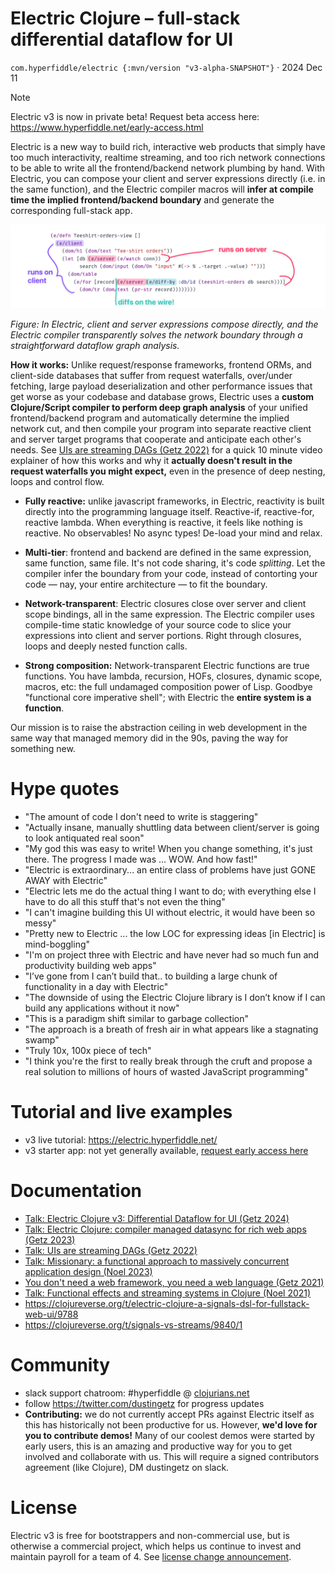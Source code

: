 # Electric Clojure – full-stack differential dataflow for UI

`com.hyperfiddle/electric {:mvn/version "v3-alpha-SNAPSHOT"}` · 2024 Dec 11

> [!NOTE]
> Electric v3 is now in private beta! Request beta access here: https://www.hyperfiddle.net/early-access.html


Electric is a new way to build rich, interactive web products that simply have too much interactivity, realtime streaming, and too rich network connections to be able to write all the frontend/backend network plumbing by hand. With Electric, you can compose your client and server expressions directly (i.e. in the same function), and the Electric compiler macros will **infer at compile time the implied frontend/backend boundary** and generate the corresponding full-stack app.

![](docs/electric3-explainer.png)

*Figure: In Electric, client and server expressions compose directly, and the Electric compiler transparently solves the network boundary through a straightforward dataflow graph analysis.*

**How it works:** Unlike request/response frameworks, frontend ORMs, and client-side databases that suffer from request waterfalls, over/under fetching, large payload deserialization and other performance issues that get worse as your codebase and database grows, Electric uses a **custom Clojure/Script compiler to perform deep graph analysis** of your unified frontend/backend program and automatically determine the implied network cut, and then compile your program into separate reactive client and server target programs that cooperate and anticipate each other's needs. See [UIs are streaming DAGs (Getz 2022)](https://hyperfiddle.notion.site/UIs-are-streaming-DAGs-e181461681a8452bb9c7a9f10f507991) for a quick 10 minute video explainer of how this works and why it **actually doesn't result in the request waterfalls you might expect,** even in the presence of deep nesting, loops and control flow.

- **Fully reactive:** unlike javascript frameworks, in Electric, reactivity is built directly into the programming language itself. Reactive-if, reactive-for, reactive lambda. When everything is reactive, it feels like nothing is reactive. No observables! No async types! De-load your mind and relax.


- **Multi-tier**: frontend and backend are defined in the same expression, same function, same file. It's not code sharing, it's code *splitting*. Let the compiler infer the boundary from your code, instead of contorting your code — nay, your entire architecture — to fit the boundary.


- **Network-transparent**: Electric closures close over server and client scope bindings, all in the same expression. The Electric compiler uses compile-time static knowledge of your source code to slice your expressions into client and server portions. Right through closures, loops and deeply nested function calls.


- **Strong composition:** Network-transparent Electric functions are true functions. You have lambda, recursion, HOFs, closures, dynamic scope, macros, etc: the full undamaged composition power of Lisp. Goodbye "functional core imperative shell"; with Electric the **entire system is a function**.

Our mission is to raise the abstraction ceiling in web development in the same way that managed memory did in the 90s, paving the way for something new.

# Hype quotes

- "The amount of code I don't need to write is staggering"
- "Actually insane, manually shuttling data between client/server is going to look antiquated real soon"
- "My god this was easy to write! When you change something, it's just there. The progress I made was ... WOW. And how fast!"
- "Electric is extraordinary... an entire class of problems have just GONE AWAY with Electric"
- "Electric lets me do the actual thing I want to do; with everything else I have to do all this stuff that's not even the thing"
- "I can't imagine building this UI without electric, it would have been so messy"
- "Pretty new to Electric ... the low LOC for expressing ideas [in Electric] is mind-boggling"
- "I'm on project three with Electric and have never had so much fun and productivity building web apps"
- "I’ve gone from I can’t build that.. to building a large chunk of functionality in a day with Electric"
- "The downside of using the Electric Clojure library is I don’t know if I can build any applications without it now"
- "This is a paradigm shift similar to garbage collection"
- "The approach is a breath of fresh air in what appears like a stagnating swamp"
- "Truly 10x, 100x piece of tech"
- "I think you're the first to really break through the cruft and propose a real solution to millions of hours of wasted JavaScript programming"

# Tutorial and live examples

- v3 live tutorial: https://electric.hyperfiddle.net/
- v3 starter app: not yet generally available, [request early access here](https://www.hyperfiddle.net/early-access.html)

# Documentation
- [Talk: Electric Clojure v3: Differential Dataflow for UI (Getz 2024)](https://hyperfiddle-docs.notion.site/Talk-Electric-Clojure-v3-Differential-Dataflow-for-UI-Getz-2024-2e611cebd73f45dc8cc97c499b3aa8b8)
- [Talk: Electric Clojure: compiler managed datasync for rich web apps (Getz 2023)](https://hyperfiddle-docs.notion.site/Talk-Electric-Clojure-compiler-managed-datasync-for-rich-web-apps-Getz-2023-e089a8c0caeb456daaf2f9675e3ac4e7)
- [Talk: UIs are streaming DAGs (Getz 2022)](https://hyperfiddle.notion.site/UIs-are-streaming-DAGs-e181461681a8452bb9c7a9f10f507991)
- [Talk: Missionary: a functional approach to massively concurrent application design (Noel 2023)](https://hyperfiddle-docs.notion.site/Talk-Missionary-a-functional-approach-to-massively-concurrent-application-design-Noel-2023-a74748f610c044328d19d038a6daffa1)
- [You don't need a web framework, you need a web language (Getz 2021)](https://hyperfiddle.notion.site/Reactive-Clojure-You-don-t-need-a-web-framework-you-need-a-web-language-44b5bfa526be4af282863f34fa1cfffc)
- [Talk: Functional effects and streaming systems in Clojure (Noel 2021)](https://hyperfiddle-docs.notion.site/Talk-Functional-effects-and-streaming-systems-in-Clojure-Noel-2021-f3f907e5e9b04d08a3be33d53a3cd18e)
- https://clojureverse.org/t/electric-clojure-a-signals-dsl-for-fullstack-web-ui/9788
- https://clojureverse.org/t/signals-vs-streams/9840/1

# Community

* slack support chatroom: #hyperfiddle @ [clojurians.net](https://clojurians.net/)
* follow https://twitter.com/dustingetz for progress updates
* **Contributing:** we do not currently accept PRs against Electric itself as this has historically not been productive for us. However, **we'd love for you to contribute demos!** Many of our coolest demos were started by early users, this is an amazing and productive way for you to get involved and collaborate with us. This will require a signed contributors agreement (like Clojure), DM dustingetz on slack.

# License

Electric v3 is free for bootstrappers and non-commercial use, but is otherwise a commercial project, which helps us continue to invest and maintain payroll for a team of 4. See [license change announcement](https://tana.pub/lQwRvGRaQ7hM/electric-v3-license-change).
